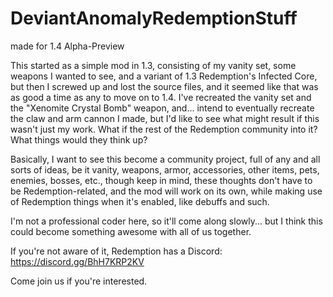 # DeviantAnomalyRedemptionStuff
made for 1.4 Alpha-Preview

This started as a simple mod in 1.3, consisting of my vanity set, some weapons I wanted to see, and a variant of 1.3 Redemption's Infected Core, but then I screwed up and lost the source files, and it seemed like that was as good a time as any to move on to 1.4. I've recreated the vanity set and the "Xenomite Crystal Bomb" weapon, and... intend to eventually recreate the claw and arm cannon I made, but I'd like to see what might result if this wasn't just my work. What if the rest of the Redemption community into it? What things would they think up?

Basically, I want to see this become a community project, full of any and all sorts of ideas, be it vanity, weapons, armor, accessories, other items, pets, enemies, bosses, etc., though keep in mind, these thoughts don't have to be Redemption-related, and the mod will work on its own, while making use of Redemption things when it's enabled, like debuffs and such.

I'm not a professional coder here, so it'll come along slowly... but I think this could become something awesome with all of us together.

If you're not aware of it, Redemption has a Discord:
https://discord.gg/BhH7KRP2KV

Come join us if you're interested.
